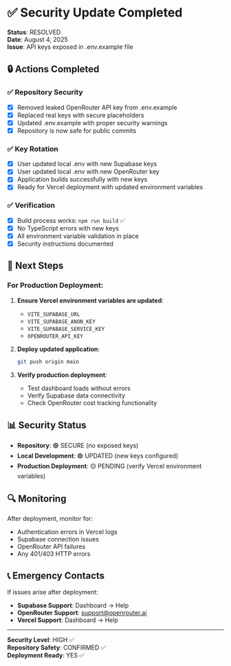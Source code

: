 # ✅ Security Update Completed

**Status**: RESOLVED  
**Date**: August 4, 2025  
**Issue**: API keys exposed in .env.example file

## 🔒 Actions Completed

### ✅ Repository Security
- [x] Removed leaked OpenRouter API key from .env.example
- [x] Replaced real keys with secure placeholders
- [x] Updated .env.example with proper security warnings
- [x] Repository is now safe for public commits

### ✅ Key Rotation  
- [x] User updated local .env with new Supabase keys
- [x] User updated local .env with new OpenRouter key
- [x] Application builds successfully with new keys
- [x] Ready for Vercel deployment with updated environment variables

### ✅ Verification
- [x] Build process works: `npm run build` ✅
- [x] No TypeScript errors with new keys
- [x] All environment variable validation in place
- [x] Security instructions documented

## 🚀 Next Steps

### For Production Deployment:
1. **Ensure Vercel environment variables are updated**:
   - `VITE_SUPABASE_URL`
   - `VITE_SUPABASE_ANON_KEY` 
   - `VITE_SUPABASE_SERVICE_KEY`
   - `OPENROUTER_API_KEY`

2. **Deploy updated application**:
   ```bash
   git push origin main
   ```

3. **Verify production deployment**:
   - Test dashboard loads without errors
   - Verify Supabase data connectivity  
   - Check OpenRouter cost tracking functionality

## 📊 Security Status

- **Repository**: 🟢 SECURE (no exposed keys)
- **Local Development**: 🟢 UPDATED (new keys configured)
- **Production Deployment**: 🟡 PENDING (verify Vercel environment variables)

## 🔍 Monitoring

After deployment, monitor for:
- Authentication errors in Vercel logs
- Supabase connection issues
- OpenRouter API failures
- Any 401/403 HTTP errors

## 📞 Emergency Contacts

If issues arise after deployment:
- **Supabase Support**: Dashboard → Help
- **OpenRouter Support**: support@openrouter.ai
- **Vercel Support**: Dashboard → Help

---

**Security Level**: HIGH ✅  
**Repository Safety**: CONFIRMED ✅  
**Deployment Ready**: YES ✅